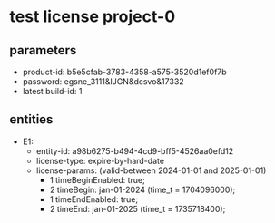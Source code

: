 # test license project-0

## parameters

- product-id: b5e5cfab-3783-4358-a575-3520d1ef0f7b
- password: egsne_3111&IJGN&dcsvo&17332
- latest build-id: 1

## entities

- E1: 
  * entity-id: a98b6275-b494-4cd9-bff5-4526aa0efd12
  * license-type: expire-by-hard-date
  * license-params: (valid-between 2024-01-01 and 2025-01-01)
    - 1 timeBeginEnabled: true;
    - 2 timeBegin: jan-01-2024 (time_t = 1704096000); 
    - 1 timeEndEnabled: true;
    - 2 timeEnd: jan-01-2025 (time_t = 1735718400);

